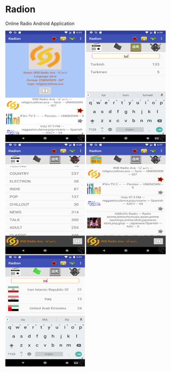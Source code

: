 # Radion
Online Radio Android Application



<div>
<img src="https://github.com/amin200x/Radion/blob/master/image2.jpg" alt="image2" width="250" height="350">
<img src="https://github.com/amin200x/Radion/blob/master/image3.jpg" alt="image3" width="250" height="350">
<img src="https://github.com/amin200x/Radion/blob/master/image4.jpg" alt="image4" width="250" height="350">
<img src="https://github.com/amin200x/Radion/blob/master/image5.jpg" alt="image5" width="250" height="350">
<img src="https://github.com/amin200x/Radion/blob/master/image1.jpg" alt="image1" width="250" height="350">


</div>

